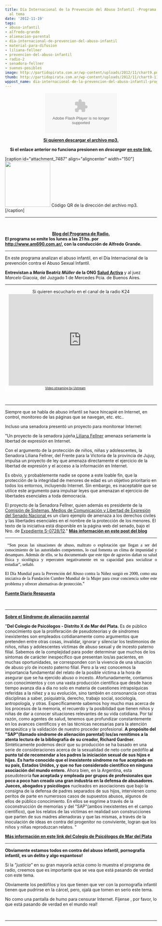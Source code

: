 ```yaml
---
title: Día Internacional de la Prevención del Abuso Infantil -Programa de radio dedicado
  al tema
date: '2012-11-19'
tags:
- abuso-infantil
- alfredo-grande
- alienacion-parental
- dia-internacional-de-prevencion-del-abuso-infantil
- material-para-difusion
- liliana-fellner
- prevencion-del-abuso-infantil
- radio-2
- senadora-fellner
- suenos-posibles
image: http://partidopirata.com.ar/wp-content/uploads/2012/11/chart9.png
thumb: http://partidopirata.com.ar/wp-content/uploads/2012/11/chart9-115x115.png
wppost_name: dia-internacional-de-la-prevencion-del-abuso-infantil-programa-de-radio-dedicado-al-tema
---
```


<center>
<object id="player1584213" width="240" height="133" classid="clsid:d27cdb6e-ae6d-11cf-96b8-444553540000" codebase="http://download.macromedia.com/pub/shockwave/cabs/flash/swflash.cab#version=6,0,40,0"><param name="AllowScriptAccess" value="always" /><param name="allowFullScreen" value="true" /><param name="wmode" value="transparent" /><param name="src" value="http://www.ivoox.com/playerivoox_ee_1584213_1.html" /><param name="allowfullscreen" value="true" /><param name="allowscriptaccess" value="always" /><embed id="player1584213" width="240" height="133" type="application/x-shockwave-flash" src="http://www.ivoox.com/playerivoox_ee_1584213_1.html" AllowScriptAccess="always" allowFullScreen="true" wmode="transparent" allowfullscreen="true" allowscriptaccess="always" /></object></center>
<p style="text-align: center;"><strong><a href="http://www.ivoox.com/suenos-posibles-del-19-noviembre_md_1584213_1.mp3" target="_blank">Si quieren descargar el archivo mp3.</a></strong></p>
<p style="text-align: center;"><strong>Si el enlace anterior no funciona presionen en <em>descargar</em> <a href="http://www.ivoox.com/suenos-posibles-del-19-noviembre-audios-mp3_rf_1584213_1.html" target="_blank">en este link.</a></strong></p>


[caption id="attachment_7487" align="aligncenter" width="150"]<a href="http://partidopirata.com.ar/wp-content/uploads/2012/11/chart9.png"><img class="size-full wp-image-7487" title="chart" src="http://partidopirata.com.ar/wp-content/uploads/2012/11/chart9.png" alt="" width="150" height="150" /></a> Código QR de la dirección del archivo mp3.[/caption]

<hr />

&nbsp;
<div style="text-align: center;"><strong><a href="http://sueniosposibles.com/" target="_blank">Blog del Programa de Radio.</a></strong></div>
<strong>El programa se emite los lunes a las 21 hs. por<a href="http://www.am690.com.ar/" target="_blank"> http://www.am690.com.ar/,</a> con la conducción de Alfredo Grande. </strong>

<hr />

En este programa analizan el abuso infantil, en el Día Internacional de la prevención contra el Abuso Sexual Infantil.

<strong>Entrevistan a <em>María</em> Beatriz <em>Müller</em> de la ONG <a href="http://www.saludactiva.org.ar/index.php?id=10_6" target="_blank">Salud Activa</a></strong> y al juez <em>Marcelo</em> Giacoia, del Juzgado 1 de Mercedes Pcia. de Buenos Aires.

<hr />

<center>
Si quieren escucharlo en el canal de la radio K24
<iframe style="border: 0px none transparent;" src="http://www.ustream.tv/embed/recorded/27149943?v=3&amp;wmode=direct" frameborder="0" scrolling="no" width="480" height="302"></iframe></center><a style="background: #ffffff; color: black; display: block; font-size: 10px; font-weight: normal; padding: 2px 0px 4px; text-align: center; text-decoration: underline; width: 400px;" href="http://www.ustream.tv/" target="_blank">Video streaming by Ustream</a>

&nbsp;

<hr />

Siempre que se habla de abuso infantil se hace hincapié en Internet, en control, monitoreo de las páginas que se navegan, etc. etc..

Incluso una senadora presentó un proyecto para monitorear Internet:

"Un proyecto de la senadora jujeña<a href="http://www.senado.gov.ar/web/senadores/biografia.php?id_sena=356"> Liliana Fellner</a> amenaza seriamente la libertad de expresión en Internet.

Con el argumento de la protección de niños, niñas y adolescentes, la Senadora Liliana Fellner, del Frente para la Victoria de la provincia de Jujuy, impulsa un proyecto de ley que amenaza directamente el ejercicio de la libertad de expresión y el acceso a la información en Internet.

Es obvio, y probablemente nadie se opone a este loable fin, que la protección de la integridad de menores de edad es un objetivo prioritario en todos los entornos, incluyendo Internet. Sin embargo, es inaceptable que se utilice este argumento para impulsar leyes que amenazan el ejercicio de libertades esenciales a toda democracia.

El proyecto de la Senadora Fellner, quien además es presidente de la <a href="http://www.senado.gov.ar/web/comisiones/cominfogral.php?nro_comision=68">Comisión de Sistemas, Medios de Comunicación y Libertad de Expresión del Senado Nacional </a>es un claro ejemplo de amenaza a los derechos civiles y las libertades esenciales en el nombre de la protección de los menores. El texto de la iniciativa está disponible en la página web del senado, bajo el Nro. de <a href="http://www.senado.gov.ar/web/proyectos/verExpe.php?origen=S&amp;numexp=728/12&amp;tipo=PL&amp;tConsulta=1">Expediente S-0728/12</a>."
<strong><a href="http://partidopirata.com.ar/5449/en-el-nombre-del-nino-otra-vez-la-historia-de-cuidar-a-los-chicos-para-censurar">Más información en este post del blog</a></strong>

<hr />
<p align="justify"> <span style="color: #000000; font-family: verdana,geneva;">“Son pocas las situaciones de abuso, maltrato o explotación que llegan a ser del conocimiento de las autoridades competentes, lo cual fomenta un clima de impunidad y desamparo. Además de ello, se ha documentado que este tipo de agravios dañan su salud física y sicológica y repercuten negativamente en su capacidad para socializar o estudiar”, señaló.</span></p>
<p align="justify"><span style="color: #000000; font-family: verdana,geneva;">El Día Mundial para la Prevención del Abuso contra la Niñez surgió en 2000, como una iniciativa de la Fundación Cumbre Mundial de la Mujer para crear conciencia sobre este problema y ofrecer alternativas de protección.</span>"</p>
<strong><a href="http://www.diariorespuesta.com.mx/092012/index.php?option=com_content&amp;view=article&amp;id=48849:dia-internacional-de-la-prevencion-del-abuso-infantil-&amp;catid=106:minuto-a-minuto&amp;Itemid=507" target="_blank">Fuente Diario Respuesta</a></strong>

&nbsp;

<hr />

<strong><a href="http://www.asapmi.org.ar/publicaciones/notas/?id=507" target="_blank">Sobre el Síndrome de alienación parental </a></strong>

"<strong>Del Colegio de Psicólogos - Distrito X de Mar del Plata.</strong>
Es de público conocimiento que la proliferación de pseudoteorías y de síndromes inexistentes son empleados cotidianamente como argumentos que pretenden entre otras cosas, invalidar, ignorar y silenciar los testimonios de niños, niñas y adolescentes víctimas de abuso sexual y de incesto paterno filial.
Sabemos de la complejidad para poder determinar que muchos de los síntomas de carácter inespecífico que presentan los/as pacientes, en muchas oportunidades, se corresponden con la vivencia de una situación de abuso y/o de incesto paterno filial. Pero a la vez conocemos la importancia fundamental del relato de la posible víctima a la hora de asegurar que se ha ejercido abuso o incesto.
Afortunadamente, contamos con conocimientos y con una vasta producción científica que desde hace tiempo avanza día a día no solo en materia de cuestiones intrapsíquicas referidas a la niñez y a su evolución, sino también en consonancia con otras disciplinas a saber, psiquiatría, derecho, trabajo social, sociología, antropología, y otras.
Específicamente sabemos hoy mucho mas acerca de los procesos de la memoria, el recuerdo y la posibilidad que tienen niños y niñas de dar a conocer situaciones relevantes de su vida cotidiana.
Por tal razón, como agentes de salud, tenemos que profundizar constantemente en los avances científicos y en las técnicas necesarias para la atención terapeútica y la validación de nuestro proceder profesional.
<strong>A propósito del "SAP"(llamado síndrome de alienación parental) los/as remitimos a la atenta lectura de la bibliografía de su creador, Richard Gardner.</strong>
Sintéticamente podemos decir que su producción se ha basado en una serie de consideraciones acerca de la sexualidad de neto corte pedófilo <strong>al punto tal de recomendar a los padres la iniciación sexual de sus hijos e hijas.</strong>
<strong>Es harto conocido que el inexistente síndrome no fue aceptado en su país, Estados Unidos, y que no fue considerado científico en ninguna asociación del mundo entero.</strong>
Ahora bien, en la Argentina, esta pseudoteoría<strong> fue aceptada y empleada por grupos de profesionales que poco a poco han creado una gran industria en la defensa de abusadores.</strong>
<strong>Jueces, abogados y psicólogos</strong> nucleados en asociaciones que bajo la consigna de la defensa de padres separados de sus hijos, intervienen como peritos de parte en numerosos casos de supuestos abusos, algunos de ellos de público conocimiento. En ellos se esgrime a través de la coconstrucción de memorias y del "SAP"(ambos inexistentes en el campo científico), que los relatos de las víctimas en realidad son construcciones que parten de sus madres alienadoras y que las mismas, a través de la inoculación de ideas en contra del progenitor no conviviente, logran que los niños y niñas reproduzcan relatos. "

<strong><a href="http://www.asapmi.org.ar/publicaciones/notas/?id=507" target="_blank">Más información en este link del Colegio de Psicólogos de Mar del Plata </a></strong>

<hr />

<strong>Obviamente estamos todos en contra del abuso infantil, pornografía infantil, es un delito y algo espantoso!</strong>

Si la <em>"justicia"</em> en su gran mayoría actúa como lo muestra el programa de radio, creemos que es importante que se vea que está pasando de verdad con este tema.

Obviamente los pedófilos y los que tienen que ver con la pornografía infantil tienen que pudrirse en la cárcel, pero, ojalá que tomen en serio este tema.

No como una pantalla de humo para censurar Internet. Fíjense , por favor, lo que está pasando de verdad en el mundo real!

&nbsp;

<hr />
